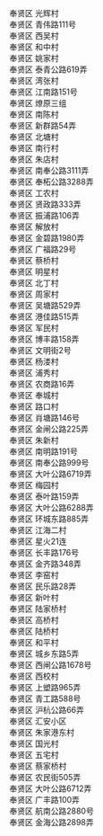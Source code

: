 奉贤区 光辉村  
奉贤区 青伟路111号  
奉贤区 西吴村  
奉贤区 和中村  
奉贤区 姚家村  
奉贤区 泰青公路619弄  
奉贤区 湾张村  
奉贤区 江南路151号  
奉贤区 燎原三组  
奉贤区 南陈村  
奉贤区 新群路54弄  
奉贤区 北塘村  
奉贤区 南行村  
奉贤区 朱店村  
奉贤区 南奉公路3111弄  
奉贤区 奉柘公路3288弄  
奉贤区 工农村  
奉贤区 贤政路333弄  
奉贤区 振浦路106弄  
奉贤区 解放村  
奉贤区 金碧路1980弄  
奉贤区 广福路29号  
奉贤区 蔡桥村  
奉贤区 明星村  
奉贤区 北丁村  
奉贤区 周家村  
奉贤区 吴塘路529弄  
奉贤区 港佳路515弄  
奉贤区 军民村  
奉贤区 博丰路158弄  
奉贤区 文明街2号  
奉贤区 杨溇村  
奉贤区 浦秀村  
奉贤区 农商路16弄  
奉贤区 奉城村  
奉贤区 路口村  
奉贤区 肖塘路146号  
奉贤区 金闸公路225弄  
奉贤区 朱新村  
奉贤区 南明路191号  
奉贤区 南奉公路999号  
奉贤区 大叶公路6719弄  
奉贤区 梅园村  
奉贤区 泰叶路159弄  
奉贤区 大叶公路6288弄  
奉贤区 环城东路885弄  
奉贤区 江海二村  
奉贤区 星火21连  
奉贤区 长丰路176号  
奉贤区 金齐路348弄  
奉贤区 李窑村  
奉贤区 民乐路28弄  
奉贤区 新叶村  
奉贤区 陆家桥村  
奉贤区 高桥村  
奉贤区 陆桥村  
奉贤区 和平村  
奉贤区 城乡东路5弄  
奉贤区 西闸公路1678号  
奉贤区 西校村  
奉贤区 上塑路965弄  
奉贤区 青工路588号  
奉贤区 沪杭公路66弄  
奉贤区 汇安小区  
奉贤区 朱家港东村  
奉贤区 国光村  
奉贤区 五宅村  
奉贤区 蔡家桥村  
奉贤区 农民街505弄  
奉贤区 大叶公路6712弄  
奉贤区 广丰路100弄  
奉贤区 航南公路2880号  
奉贤区 金海公路2898弄  
